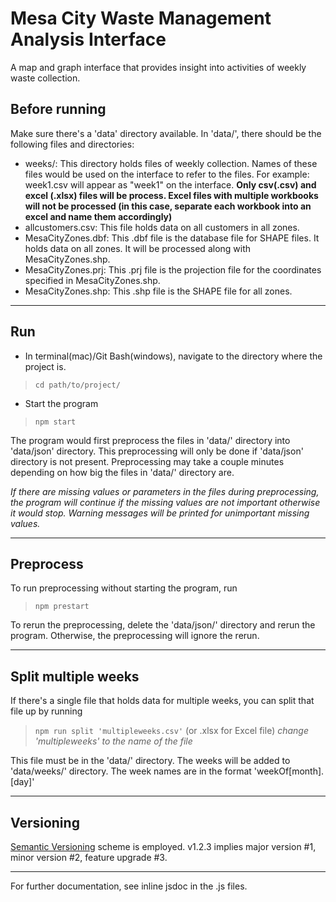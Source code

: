 
# Mesa City Waste Management Analysis Interface

A map and graph interface that provides insight into activities of weekly waste collection.

## Before running

Make sure there's a 'data' directory available. In 'data/', there should be the following files and directories: 


* weeks/: This directory holds files of weekly collection. Names of these files would be used on the interface to refer to the files. For example: week1.csv will appear as "week1" on the interface. **Only csv(.csv) and excel (.xlsx) files will be process. Excel files with multiple workbooks will not be processed (in this case, separate each workbook into an excel and name them accordingly)**
* allcustomers.csv: This file holds data on all customers in all zones.
* MesaCityZones.dbf: This .dbf file is the database file for SHAPE files. It holds data on all zones. It will be processed along with MesaCityZones.shp.
* MesaCityZones.prj: This .prj file is the projection file for the coordinates specified in MesaCityZones.shp.
* MesaCityZones.shp: This .shp file is the SHAPE file for all zones.

______

## Run

- In terminal(mac)/Git Bash(windows), navigate to the directory where the project is.
>`cd path/to/project/`
- Start the program
>`npm start`

The program would first preprocess the files in 'data/' directory into 'data/json' directory. This preprocessing will only be done if 'data/json' directory is not present. Preprocessing may take a couple minutes depending on how big the files in 'data/' directory are.

_If there are missing values or parameters in the files during preprocessing, the program will continue if the missing values are not important otherwise it would stop. Warning messages will be printed for unimportant missing values._ 
___
## Preprocess
To run preprocessing without starting the program, run
>`npm prestart`

To rerun the preprocessing, delete the 'data/json/' directory and rerun the program. Otherwise, the preprocessing will ignore the rerun.
___
## Split multiple weeks

If there's a single file that holds data for multiple weeks, you can split that file up by running
>`npm run split 'multipleweeks.csv'` (or .xlsx for Excel file)
_change 'multipleweeks' to the name of the file_

This file must be in the 'data/' directory. The weeks will be added to 'data/weeks/' directory. The week names are in the format 'weekOf[month].[day]'
___
## Versioning
[Semantic Versioning](https://semver.org/) scheme is employed. v1.2.3 implies major version #1, minor version #2, feature upgrade #3.

--------
For further documentation, see inline jsdoc in the .js files.